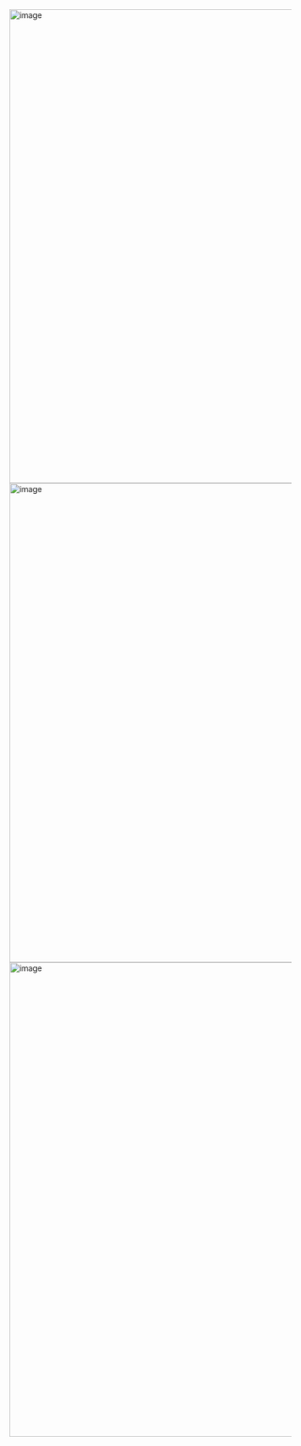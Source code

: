 <img width="1769" height="846" alt="image" src="https://github.com/user-attachments/assets/4a33d268-5b4e-4d39-b656-8e7fff839499" />

<br>
<img width="1824" height="855" alt="image" src="https://github.com/user-attachments/assets/509450c8-3b1f-4dfa-9149-319b4d9cc751" />

<br>
<img width="1802" height="847" alt="image" src="https://github.com/user-attachments/assets/71ee8440-2425-433f-943e-dbc6dcf53c29" />


